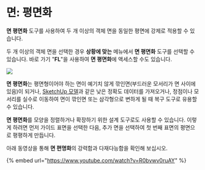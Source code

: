 # 면: 평면화

**면 평면화** 도구를 사용하여 두 개 이상의 객체 면을 동일한 평면에 강제로 적용할 수 있습니다.

두 개 이상의 객체 면을 선택한 경우 **상황에 맞는** 메뉴에서 **면 평면화** 도구를 선택할 수 있습니다. 바로 가기 "**FL**"을 사용하여 **면 평면화**에 액세스할 수도 있습니다.

![](../.gitbook/assets/flatten\_faces.png)

**면 평면화**는 평면형이어야 하는 면이 예기치 않게 깎인면(부드러운 모서리가 면 사이에 있음)이 되거나, [SketchUp 모델](https://formit.autodesk.com/blog/post/using-formit-to-get-sketchup-data-into-revit#flatten)과 같은 낮은 정확도 데이터를 가져오거나, 정점이나 모서리를 실수로 이동하여 면이 깎인면 또는 삼각형으로 변하게 될 때 복구 도구로 유용할 수 있습니다.

**면 평면화**를 모양을 정렬하거나 확장하기 위한 설계 도구로도 사용할 수 있습니다. 이렇게 하려면 먼저 가이드 표면을 선택한 다음, 추가 면을 선택하여 첫 번째 표면의 평면으로 평평하게 만듭니다.

아래 동영상을 통해 **면 편명화**의 강력함과 다재다능함을 확인해 보십시오.

{% embed url="https://www.youtube.com/watch?v=R0bvwv0ruAY" %}
